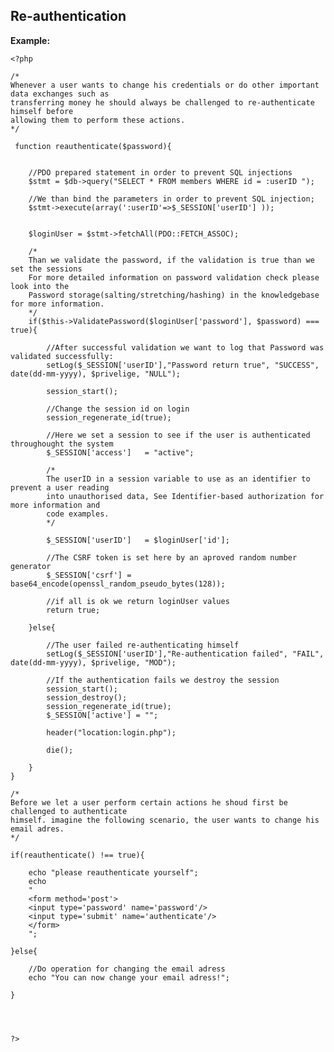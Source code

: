 
Re-authentication
-------

**Example:**

    <?php

    /*
	Whenever a user wants to change his credentials or do other important data exchanges such as 
    transferring money he should always be challenged to re-authenticate himself before 
    allowing them to perform these actions.
    */
	
     function reauthenticate($password){


        //PDO prepared statement in order to prevent SQL injections        
      	$stmt = $db->query("SELECT * FROM members WHERE id = :userID ");
											
		//We than bind the parameters in order to prevent SQL injection;
		$stmt->execute(array(':userID'=>$_SESSION['userID'] ));


		$loginUser = $stmt->fetchAll(PDO::FETCH_ASSOC); 

		/*
        Than we validate the password, if the validation is true than we set the sessions
        For more detailed information on password validation check please look into the
        Password storage(salting/stretching/hashing) in the knowledgebase for more information.
        */
		if($this->ValidatePassword($loginUser['password'], $password) === true){
				
			//After successful validation we want to log that Password was validated successfully:
			setLog($_SESSION['userID'],"Password return true", "SUCCESS", date(dd-mm-yyyy), $privelige, "NULL");
		
			session_start();

			//Change the session id on login
			session_regenerate_id(true);

			//Here we set a session to see if the user is authenticated throughought the system
			$_SESSION['access']   = "active";

			/*
			The userID in a session variable to use as an identifier to prevent a user reading
			into unauthorised data, See Identifier-based authorization for more information and
			code examples.
			*/
			
			$_SESSION['userID']   = $loginUser['id'];
			
			//The CSRF token is set here by an aproved random number generator
			$_SESSION['csrf'] = base64_encode(openssl_random_pseudo_bytes(128));

			//if all is ok we return loginUser values
			return true;
			
        }else{
        	
        	//The user failed re-authenticating himself
        	setLog($_SESSION['userID'],"Re-authentication failed", "FAIL", date(dd-mm-yyyy), $privelige, "MOD");
        	
        	//If the authentication fails we destroy the session
        	session_start();
        	session_destroy();
        	session_regenerate_id(true);
        	$_SESSION['active'] = ""; 
        	
        	header("location:login.php");
        	
        	die();    
        	
        }
    }
    
    /*
    Before we let a user perform certain actions he shoud first be challenged to authenticate
    himself. imagine the following scenario, the user wants to change his email adres.
    */
    
    if(reauthenticate() !== true){
    
		echo "please reauthenticate yourself";
		echo 
		"
		<form method='post'>
		<input type='password' name='password'/>
		<input type='submit' name='authenticate'/>
		</form>		
		"; 
		  
    }else{
	
		//Do operation for changing the email adress
		echo "You can now change your email adress!";
	
    }




    ?>